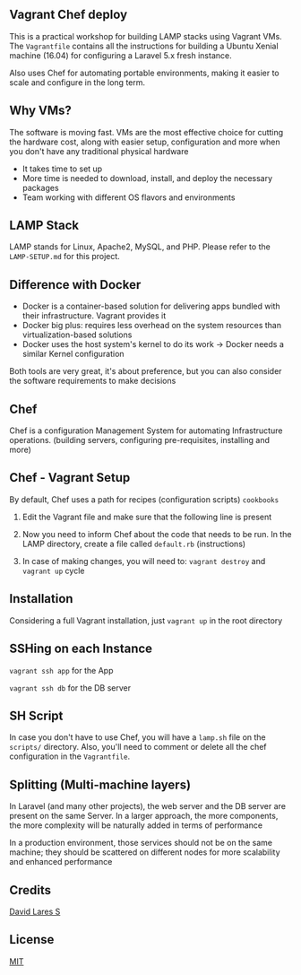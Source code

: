 ## Vagrant Chef deploy

This is a practical workshop for building LAMP stacks using Vagrant VMs. The `Vagrantfile` contains all the instructions for building a Ubuntu Xenial machine (16.04) for configuring a Laravel 5.x fresh instance.

Also uses Chef for automating portable environments, making it easier to scale and configure in the long term.

## Why VMs?

The software is moving fast. VMs are the most effective choice for cutting the hardware cost, along with easier setup, configuration and more when you don't have any traditional physical hardware

  - It takes time to set up
  - More time is needed to download, install, and deploy the necessary packages
  - Team working with different OS flavors and environments

## LAMP Stack

  LAMP stands for Linux, Apache2, MySQL, and PHP. Please refer to the `LAMP-SETUP.md` for this project.

## Difference with Docker

  - Docker is a container-based solution for delivering apps bundled with their infrastructure. Vagrant provides it
  - Docker big plus: requires less overhead on the system resources than virtualization-based solutions
  - Docker uses the host system's kernel to do its work -> Docker needs a similar Kernel configuration

  Both tools are very great, it's about preference, but you can also consider the software requirements to make decisions

## Chef

Chef is a configuration Management System for automating Infrastructure operations. (building servers, configuring pre-requisites, installing and more)


## Chef - Vagrant Setup

By default, Chef uses a path for recipes (configuration scripts) `cookbooks`

   1. Edit the Vagrant file and make sure that the following line is present

   2. Now you need to inform Chef about the code that needs to be run. In the LAMP directory, create a file called `default.rb` (instructions)

   3. In case of making changes, you will need to: `vagrant destroy` and `vagrant up` cycle

## Installation

Considering a full Vagrant installation, just `vagrant up` in the root directory

## SSHing on each Instance

  `vagrant ssh app` for the App

  `vagrant ssh db` for the DB server

## SH Script

In case you don't have to use Chef, you will have a `lamp.sh` file on the `scripts/` directory. Also, you'll need to comment or delete all the chef configuration in the `Vagrantfile`.

## Splitting (Multi-machine layers)

In Laravel (and many other projects), the web server and the DB server are present on the same Server. In a larger approach, the more components, the more complexity will be naturally added in terms of performance

In a production environment, those services should not be on the same machine; they should be scattered on different nodes
for more scalability and enhanced performance

## Credits
[David Lares S](https://davidlares.com)

## License
[MIT](https://opensource.org/licenses/MIT)
